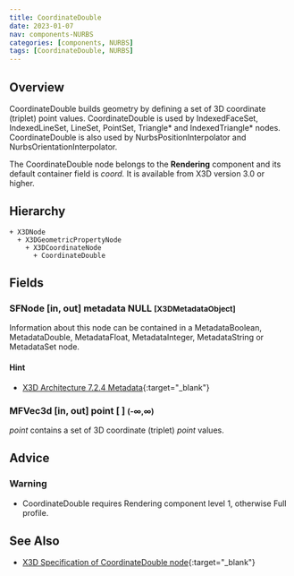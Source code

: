 ```yaml
---
title: CoordinateDouble
date: 2023-01-07
nav: components-NURBS
categories: [components, NURBS]
tags: [CoordinateDouble, NURBS]
---
```

<style>
.post h3 {
  word-spacing: 0.2em;
}
</style>

## Overview

CoordinateDouble builds geometry by defining a set of 3D coordinate (triplet) point values. CoordinateDouble is used by IndexedFaceSet, IndexedLineSet, LineSet, PointSet, Triangle* and IndexedTriangle* nodes. CoordinateDouble is also used by NurbsPositionInterpolator and NurbsOrientationInterpolator.

The CoordinateDouble node belongs to the **Rendering** component and its default container field is *coord.* It is available from X3D version 3.0 or higher.

## Hierarchy

```
+ X3DNode
  + X3DGeometricPropertyNode
    + X3DCoordinateNode
      + CoordinateDouble
```

## Fields

### SFNode [in, out] **metadata** NULL <small>[X3DMetadataObject]</small>

Information about this node can be contained in a MetadataBoolean, MetadataDouble, MetadataFloat, MetadataInteger, MetadataString or MetadataSet node.

#### Hint

- [X3D Architecture 7.2.4 Metadata](https://www.web3d.org/specifications/X3Dv4Draft/ISO-IEC19775-1v4-IS.proof//Part01/components/core.html#Metadata){:target="_blank"}

### MFVec3d [in, out] **point** [ ] <small>(-∞,∞)</small>

*point* contains a set of 3D coordinate (triplet) *point* values.

## Advice

### Warning

- CoordinateDouble requires Rendering component level 1, otherwise Full profile.

## See Also

- [X3D Specification of CoordinateDouble node](https://www.web3d.org/documents/specifications/19775-1/V4.0/Part01/components/nurbs.html#CoordinateDouble){:target="_blank"}
